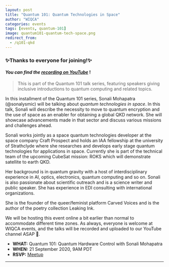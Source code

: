 ```yaml
---
layout: post
title: "Quantum 101: Quantum Technologies in Space"
author: "WIQCA"
categories: events
tags: [events, quantum-101]
image: quantum101-quantum-tech-space.png
redirect_from:
  - /q101-qkd
---
```


### ✨Thanks to everyone for joining!✨
#### _You can find the [recording on YouTube](https://youtu.be/5sFYQwAftT4)_ !

> This is part of the Quantum 101 talk series, featuring speakers giving inclusive introductions to quantum computing and related topics.

In this installment of the Quantum 101 series, Sonali Mohapatra (@sonalysmic) will be talking about _quantum technologies in space_. In this talk, Sonali will describe the necessity to move to quantum encryption and the use of space as an enabler for obtaining a global QKD network. She will showcase advancements made in that sector and discuss various missions and challenges ahead.

Sonali works jointly as a space quantum technologies developer at the space company Craft Prospect and holds an IAA fellowship at the university of Strathclyde where she researches and develops early stage quantum technologies for applications in space. Currently she is part of the technical team of the upcoming CubeSat mission: ROKS which will demonstrate satellite to earth QKD.

Her background is in quantum gravity with a host of interdisciplinary experience in AI, optics, electronics, quantum computing and so on. Sonali is also passionate about scientific outreach and is a science writer and public speaker. She has experience in EDI consulting with international organizations.

She is the founder of the queer/feminist platform Carved Voices and is the author of the poetry collection Leaking Ink.

We will be hosting this event online a bit earlier than normal to accommodate different time zones. As always, everyone is welcome at WIQCA events, and the talks will be recorded and uploaded to our YouTube channel ASAP 💖.

- **WHAT:** Quantum 101: Quantum Hardware Control with Sonali Mohapatra
- **WHEN:** 21 September 2020, 9AM PDT
- **RSVP:** [Meetup](https://www.meetup.com/wiqca-sea/events/273261073/)

----
